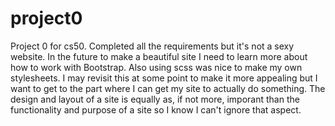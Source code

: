 # project0
Project 0 for cs50. Completed all the requirements but it's not a sexy website. In the future to make a beautiful site I need to learn 
more about how to work with Bootstrap. Also using scss was nice to make my own stylesheets. I may revisit this at some point to make 
it more appealing but I want to get to the part where I can get my site to actually do something. The design and layout of a site
is equally as, if not more, imporant than the functionality and purpose of a site so I know I can't ignore that aspect.

